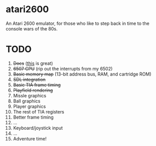 # atari2600

An Atari 2600 emulator, for those who like to step back in time to the console wars of the 80s.

# TODO

1. ~~Docs~~ ([this](https://problemkaputt.de/2k6specs.htm) is great)
2. ~~6507 CPU~~ (rip out the interrupts from my 6502)
3. ~~Basic memory map~~ (13-bit address bus, RAM, and cartridge ROM)
4. ~~SDL integration~~
5. ~~Basic TIA frame timing~~
6. ~~Playfield rendering~~
7. Missle graphics
8. Ball graphics
9. Player graphics
10. The rest of TIA registers
11. Better frame timing
12. ...
13. Keyboard/joystick input
14. ...
15. Adventure time!
